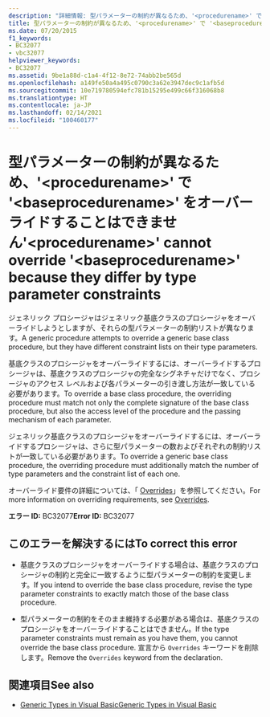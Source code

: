 ```yaml
---
description: "詳細情報: 型パラメーターの制約が異なるため、'<procedurename>' で '<baseprocedurename>' をオーバーライドすることはできません"
title: 型パラメーターの制約が異なるため、'<procedurename>' で '<baseprocedurename>' をオーバーライドすることはできません
ms.date: 07/20/2015
f1_keywords:
- BC32077
- vbc32077
helpviewer_keywords:
- BC32077
ms.assetid: 9be1a88d-c1a4-4f12-8e72-74abb2be565d
ms.openlocfilehash: a149fe50a4a495c0790c3a62e3947dec9c1afb5d
ms.sourcegitcommit: 10e719780594efc781b15295e499c66f316068b8
ms.translationtype: HT
ms.contentlocale: ja-JP
ms.lasthandoff: 02/14/2021
ms.locfileid: "100460177"
---
```

# <a name="procedurename-cannot-override-baseprocedurename-because-they-differ-by-type-parameter-constraints"></a><span data-ttu-id="f7ad4-103">型パラメーターの制約が異なるため、'\<procedurename>' で '\<baseprocedurename>' をオーバーライドすることはできません</span><span class="sxs-lookup"><span data-stu-id="f7ad4-103">'\<procedurename>' cannot override '\<baseprocedurename>' because they differ by type parameter constraints</span></span>

<span data-ttu-id="f7ad4-104">ジェネリック プロシージャはジェネリック基底クラスのプロシージャをオーバーライドしようとしますが、それらの型パラメーターの制約リストが異なります。</span><span class="sxs-lookup"><span data-stu-id="f7ad4-104">A generic procedure attempts to override a generic base class procedure, but they have different constraint lists on their type parameters.</span></span>  
  
 <span data-ttu-id="f7ad4-105">基底クラスのプロシージャをオーバーライドするには、オーバーライドするプロシージャは、基底クラスのプロシージャの完全なシグネチャだけでなく、プロシージャのアクセス レベルおよび各パラメーターの引き渡し方法が一致している必要があります。</span><span class="sxs-lookup"><span data-stu-id="f7ad4-105">To override a base class procedure, the overriding procedure must match not only the complete signature of the base class procedure, but also the access level of the procedure and the passing mechanism of each parameter.</span></span>  
  
 <span data-ttu-id="f7ad4-106">ジェネリック基底クラスのプロシージャをオーバーライドするには、オーバーライドするプロシージャは、さらに型パラメーターの数およびそれぞれの制約リストが一致している必要があります。</span><span class="sxs-lookup"><span data-stu-id="f7ad4-106">To override a generic base class procedure, the overriding procedure must additionally match the number of type parameters and the constraint list of each one.</span></span>  
  
 <span data-ttu-id="f7ad4-107">オーバーライド要件の詳細については、「 [Overrides](../language-reference/modifiers/overrides.md)」を参照してください。</span><span class="sxs-lookup"><span data-stu-id="f7ad4-107">For more information on overriding requirements, see [Overrides](../language-reference/modifiers/overrides.md).</span></span>  
  
 <span data-ttu-id="f7ad4-108">**エラー ID:** BC32077</span><span class="sxs-lookup"><span data-stu-id="f7ad4-108">**Error ID:** BC32077</span></span>  
  
## <a name="to-correct-this-error"></a><span data-ttu-id="f7ad4-109">このエラーを解決するには</span><span class="sxs-lookup"><span data-stu-id="f7ad4-109">To correct this error</span></span>  
  
- <span data-ttu-id="f7ad4-110">基底クラスのプロシージャをオーバーライドする場合は、基底クラスのプロシージャの制約と完全に一致するように型パラメーターの制約を変更します。</span><span class="sxs-lookup"><span data-stu-id="f7ad4-110">If you intend to override the base class procedure, revise the type parameter constraints to exactly match those of the base class procedure.</span></span>  
  
- <span data-ttu-id="f7ad4-111">型パラメーターの制約をそのまま維持する必要がある場合は、基底クラスのプロシージャをオーバーライドすることはできません。</span><span class="sxs-lookup"><span data-stu-id="f7ad4-111">If the type parameter constraints must remain as you have them, you cannot override the base class procedure.</span></span> <span data-ttu-id="f7ad4-112">宣言から `Overrides` キーワードを削除します。</span><span class="sxs-lookup"><span data-stu-id="f7ad4-112">Remove the `Overrides` keyword from the declaration.</span></span>  
  
## <a name="see-also"></a><span data-ttu-id="f7ad4-113">関連項目</span><span class="sxs-lookup"><span data-stu-id="f7ad4-113">See also</span></span>

- [<span data-ttu-id="f7ad4-114">Generic Types in Visual Basic</span><span class="sxs-lookup"><span data-stu-id="f7ad4-114">Generic Types in Visual Basic</span></span>](../programming-guide/language-features/data-types/generic-types.md)
